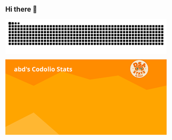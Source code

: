 ## Hi there 👋





<picture>
  <source media="(prefers-color-scheme: dark)" srcset="https://raw.githubusercontent.com/Abdulk-P/Abdulk-P/output/github-snake-dark.svg" />
  <source media="(prefers-color-scheme: light)" srcset="https://raw.githubusercontent.com/Abdulk-P/Abdulk-P/output/github-snake.svg" />
  <img alt="SudoKMaar's GitHub Contribution Heatmap" src="https://raw.githubusercontent.com/Abdulk-P/Abdulk-P/output/github-snake.svg" />
</picture>



![DSA Stats](https://github.com/Abdulk-P/Abdulk-P/blob/dsaStats/dsa-stats.svg)



<!--
**Abdulk-P/Abdulk-P** is a ✨ _special_ ✨ repository because its `README.md` (this file) appears on your GitHub profile.

Here are some ideas to get you started:

- 🔭 I’m currently working on ...
- 🌱 I’m currently learning ...
- 👯 I’m looking to collaborate on ...
- 🤔 I’m looking for help with ...
- 💬 Ask me about ...
- 📫 How to reach me: ...
- 😄 Pronouns: ...
- ⚡ Fun fact: ...
-->

